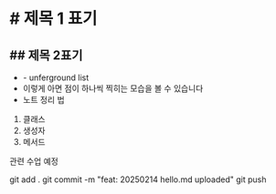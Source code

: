 # \# 제목 1 표기
## \## 제목 2표기

- \- unferground list 
- 이렇게 아면 점이 하나씩 찍히는 모습을 볼 수 있습니다
- 노트 정리 법
1. 클래스
2. 생성자 
3. 메서드


관련 수업 예정

git add .
git commit -m "feat: 20250214 hello.md uploaded"
git push


